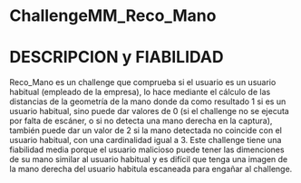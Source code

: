 # ChallengeMM_Reco_Mano
  # DESCRIPCION y FIABILIDAD
Reco_Mano es un challenge que comprueba si el usuario es un usuario habitual (empleado de la empresa), lo hace mediante
el cálculo de las distancias de la geometría de la mano donde da como resultado 1 si es un usuario habitual, sino puede dar valores de 0 (si el challenge 
no se ejecuta por falta de escáner, o si no detecta una mano derecha en la captura),
también puede dar un valor de 2 si la mano detectada no coincide con el usuario habitual, con una cardinalidad igual a 3. Este challenge
tiene una fiabilidad media porque el usuario malicioso puede tener las dimenciones de su mano similar al usuario habitual y 
es difícil que tenga una imagen de la mano derecha del usuario habitula escaneada para engañar al challenge. 


